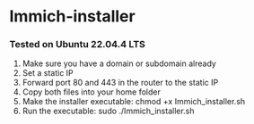 # Immich-installer
### Tested on Ubuntu 22.04.4 LTS ###

1. Make sure you have a domain or subdomain already
2. Set a static IP
3. Forward port 80 and 443 in the router to the static IP
4. Copy both files into your home folder
5. Make the installer executable: chmod +x Immich_installer.sh
6. Run the executable: sudo ./Immich_installer.sh

   
